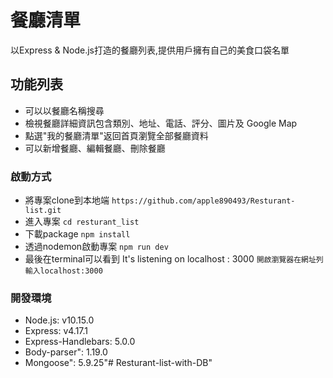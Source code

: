 # 餐廳清單
以Express & Node.js打造的餐廳列表,提供用戶擁有自己的美食口袋名單

## 功能列表
- 可以以餐廳名稱搜尋
- 檢視餐廳詳細資訊包含類別、地址、電話、評分、圖片及 Google Map
- 點選"我的餐廳清單"返回首頁瀏覽全部餐廳資料
- 可以新增餐廳、編輯餐廳、刪除餐廳

### 啟動方式
- 將專案clone到本地端
  `https://github.com/apple890493/Resturant-list.git`
- 進入專案
  `cd resturant_list`
- 下載package
  `npm install`
- 透過nodemon啟動專案
  `npm run dev`
- 最後在terminal可以看到 It's listening on localhost : 3000
  `開啟瀏覽器在網址列輸入localhost:3000`

### 開發環境
- Node.js: v10.15.0
- Express: v4.17.1
- Express-Handlebars: 5.0.0
- Body-parser": 1.19.0
- Mongoose": 5.9.25"# Resturant-list-with-DB" 
